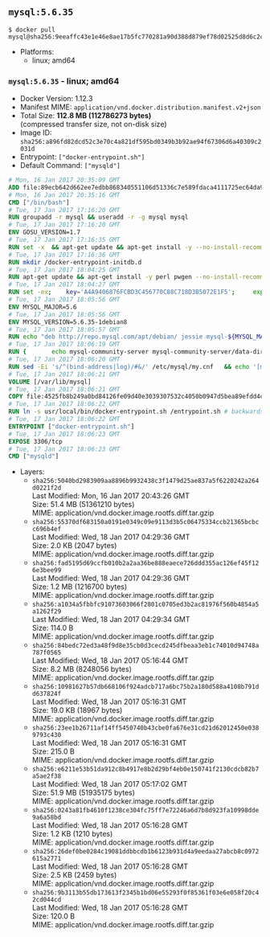 ## `mysql:5.6.35`

```console
$ docker pull mysql@sha256:9eeaffc43e1e46e8ae17b5fc770281a90d388d879ef78d02525d8d6c2c83a197
```

-	Platforms:
	-	linux; amd64

### `mysql:5.6.35` - linux; amd64

-	Docker Version: 1.12.3
-	Manifest MIME: `application/vnd.docker.distribution.manifest.v2+json`
-	Total Size: **112.8 MB (112786273 bytes)**  
	(compressed transfer size, not on-disk size)
-	Image ID: `sha256:a896fd82dcd52c3e70c4a821df595bd0349b3b92ae94f67306d6a40309c2031d`
-	Entrypoint: `["docker-entrypoint.sh"]`
-	Default Command: `["mysqld"]`

```dockerfile
# Mon, 16 Jan 2017 20:35:09 GMT
ADD file:89ecb642d662ee7edbb868340551106d51336c7e589fdaca4111725ec64da957 in / 
# Mon, 16 Jan 2017 20:35:16 GMT
CMD ["/bin/bash"]
# Tue, 17 Jan 2017 17:16:20 GMT
RUN groupadd -r mysql && useradd -r -g mysql mysql
# Tue, 17 Jan 2017 17:16:20 GMT
ENV GOSU_VERSION=1.7
# Tue, 17 Jan 2017 17:16:35 GMT
RUN set -x 	&& apt-get update && apt-get install -y --no-install-recommends ca-certificates wget && rm -rf /var/lib/apt/lists/* 	&& wget -O /usr/local/bin/gosu "https://github.com/tianon/gosu/releases/download/$GOSU_VERSION/gosu-$(dpkg --print-architecture)" 	&& wget -O /usr/local/bin/gosu.asc "https://github.com/tianon/gosu/releases/download/$GOSU_VERSION/gosu-$(dpkg --print-architecture).asc" 	&& export GNUPGHOME="$(mktemp -d)" 	&& gpg --keyserver ha.pool.sks-keyservers.net --recv-keys B42F6819007F00F88E364FD4036A9C25BF357DD4 	&& gpg --batch --verify /usr/local/bin/gosu.asc /usr/local/bin/gosu 	&& rm -r "$GNUPGHOME" /usr/local/bin/gosu.asc 	&& chmod +x /usr/local/bin/gosu 	&& gosu nobody true 	&& apt-get purge -y --auto-remove ca-certificates wget
# Tue, 17 Jan 2017 17:16:36 GMT
RUN mkdir /docker-entrypoint-initdb.d
# Tue, 17 Jan 2017 18:04:25 GMT
RUN apt-get update && apt-get install -y perl pwgen --no-install-recommends && rm -rf /var/lib/apt/lists/*
# Tue, 17 Jan 2017 18:04:27 GMT
RUN set -ex; 	key='A4A9406876FCBD3C456770C88C718D3B5072E1F5'; 	export GNUPGHOME="$(mktemp -d)"; 	gpg --keyserver ha.pool.sks-keyservers.net --recv-keys "$key"; 	gpg --export "$key" > /etc/apt/trusted.gpg.d/mysql.gpg; 	rm -r "$GNUPGHOME"; 	apt-key list > /dev/null
# Tue, 17 Jan 2017 18:05:56 GMT
ENV MYSQL_MAJOR=5.6
# Tue, 17 Jan 2017 18:05:56 GMT
ENV MYSQL_VERSION=5.6.35-1debian8
# Tue, 17 Jan 2017 18:05:57 GMT
RUN echo "deb http://repo.mysql.com/apt/debian/ jessie mysql-${MYSQL_MAJOR}" > /etc/apt/sources.list.d/mysql.list
# Tue, 17 Jan 2017 18:06:19 GMT
RUN { 		echo mysql-community-server mysql-community-server/data-dir select ''; 		echo mysql-community-server mysql-community-server/root-pass password ''; 		echo mysql-community-server mysql-community-server/re-root-pass password ''; 		echo mysql-community-server mysql-community-server/remove-test-db select false; 	} | debconf-set-selections 	&& apt-get update && apt-get install -y mysql-server="${MYSQL_VERSION}" && rm -rf /var/lib/apt/lists/* 	&& rm -rf /var/lib/mysql && mkdir -p /var/lib/mysql /var/run/mysqld 	&& chown -R mysql:mysql /var/lib/mysql /var/run/mysqld 	&& chmod 777 /var/run/mysqld
# Tue, 17 Jan 2017 18:06:20 GMT
RUN sed -Ei 's/^(bind-address|log)/#&/' /etc/mysql/my.cnf 	&& echo '[mysqld]\nskip-host-cache\nskip-name-resolve' > /etc/mysql/conf.d/docker.cnf
# Tue, 17 Jan 2017 18:06:21 GMT
VOLUME [/var/lib/mysql]
# Tue, 17 Jan 2017 18:06:21 GMT
COPY file:4525fb8b249a0bd84126fe09d40e3039307532c4050b0947d5bea89efdd4c1c9 in /usr/local/bin/ 
# Tue, 17 Jan 2017 18:06:22 GMT
RUN ln -s usr/local/bin/docker-entrypoint.sh /entrypoint.sh # backwards compat
# Tue, 17 Jan 2017 18:06:22 GMT
ENTRYPOINT ["docker-entrypoint.sh"]
# Tue, 17 Jan 2017 18:06:23 GMT
EXPOSE 3306/tcp
# Tue, 17 Jan 2017 18:06:23 GMT
CMD ["mysqld"]
```

-	Layers:
	-	`sha256:5040bd2983909aa8896b9932438c3f1479d25ae837a5f6220242a264d0221f2d`  
		Last Modified: Mon, 16 Jan 2017 20:43:26 GMT  
		Size: 51.4 MB (51361210 bytes)  
		MIME: application/vnd.docker.image.rootfs.diff.tar.gzip
	-	`sha256:55370df683150a0191e0349c09e9113d3b5c06475334ccb21365bcbcc696b4ef`  
		Last Modified: Wed, 18 Jan 2017 04:29:36 GMT  
		Size: 2.0 KB (2047 bytes)  
		MIME: application/vnd.docker.image.rootfs.diff.tar.gzip
	-	`sha256:fad5195d69ccfb010b2a2aa36be888eaece726ddd355ac126ef45f126e3bee99`  
		Last Modified: Wed, 18 Jan 2017 04:29:36 GMT  
		Size: 1.2 MB (1216700 bytes)  
		MIME: application/vnd.docker.image.rootfs.diff.tar.gzip
	-	`sha256:a1034a5fbbfc91073603066f2801c0705ed3b2ac81976f560b4854a5a1262f29`  
		Last Modified: Wed, 18 Jan 2017 04:29:34 GMT  
		Size: 114.0 B  
		MIME: application/vnd.docker.image.rootfs.diff.tar.gzip
	-	`sha256:84bedc72ed3a48f9d8e35cb0d3cecd245dfbeaa3eb1c74010d94748a787f0565`  
		Last Modified: Wed, 18 Jan 2017 05:16:44 GMT  
		Size: 8.2 MB (8248056 bytes)  
		MIME: application/vnd.docker.image.rootfs.diff.tar.gzip
	-	`sha256:10981627b57db668106f924adcb717a6bc75b2a180d588a4108b791dd637824f`  
		Last Modified: Wed, 18 Jan 2017 05:16:31 GMT  
		Size: 19.0 KB (18967 bytes)  
		MIME: application/vnd.docker.image.rootfs.diff.tar.gzip
	-	`sha256:23ee1b26711af14ff5450740b43cbe0fa676e31cd21d62012450e0389793c430`  
		Last Modified: Wed, 18 Jan 2017 05:16:31 GMT  
		Size: 215.0 B  
		MIME: application/vnd.docker.image.rootfs.diff.tar.gzip
	-	`sha256:e6211e53b51da912c8b4917e8b2d29bf4eb0e150741f2130cdcb82b7a5ae2f38`  
		Last Modified: Wed, 18 Jan 2017 05:17:02 GMT  
		Size: 51.9 MB (51935175 bytes)  
		MIME: application/vnd.docker.image.rootfs.diff.tar.gzip
	-	`sha256:0243a81fb4610f1238ce304fc75ff7e72246a6d7b8d923fa10998dde9a6a58bd`  
		Last Modified: Wed, 18 Jan 2017 05:16:28 GMT  
		Size: 1.2 KB (1210 bytes)  
		MIME: application/vnd.docker.image.rootfs.diff.tar.gzip
	-	`sha256:26def0be0284c19081ddbbcdb1b6123b931d4a9eedaa27abcb8c0972615a2771`  
		Last Modified: Wed, 18 Jan 2017 05:16:28 GMT  
		Size: 2.5 KB (2459 bytes)  
		MIME: application/vnd.docker.image.rootfs.diff.tar.gzip
	-	`sha256:9b3113b55db173613f2345b1bd06e55293f0f85361f03e6e058f20c42cd044cd`  
		Last Modified: Wed, 18 Jan 2017 05:16:28 GMT  
		Size: 120.0 B  
		MIME: application/vnd.docker.image.rootfs.diff.tar.gzip
